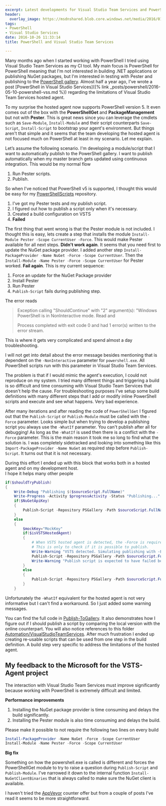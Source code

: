 ```yaml
---
excerpt: Latest developments for Visual Studio Team Services and PowerShell. Troubleshooting and feedback to the development teams.
header:
  overlay_image: https://msdnshared.blob.core.windows.net/media/2016/01/VorlonJS_DevOps_Part1_2.png
tags:
- PowerShell
- Visual Studio Services
date: 2016-10-26 11:33:14
title: PowerShell and Visual Studio Team Services

---
```




Many months ago when I started working with PowerShell I tried using Visual Studio Team Services as my CI tool. 
My main focus is PowerShell for PowerShell meaning that I'm not interested in building .NET applications or publishing NuGet packages, but I'm interested in testing with Pester and publishing to the [PowerShell gallery](https://www.powershellgallery.com/). 
Almost half a year ago, I've wrote a post [PowerShell in Visual Studio Services]({% link _posts/powershell/2016-05-10-powershell-vss.md %}) regarding the limitations of Visual Studio Team Services hosted agent. 

To my surprise the hosted agent now supports PowerShell version 5. 
It even comes out of the box with the **PowerShellGet** and **PackageManagement** but not with **Pester**. 
This is great news since you can leverage the cmdlets such as `Save-Module`, `Install-Module` and their script counterparts `Save-Script`, `Install-Script` to bootstrap your agent's environment. 
But things aren't that simple and it seems that the team developing the hosted agent is not focused much on PowerShell at least in my scenario. 
Let me explain.

Let’s assume the following scenario. I'm developing a module/script that I want to automatically publish to the PowerShell gallery. 
I want to publish automatically when my master branch gets updated using continuous integration. 
This would be my normal flow 

1. Run Pester scripts.
1. Publish.

So when I've noticed that PowerShell v5 is supported, I thought this would be easy for my [PowerShellScripts](https://github.com/Sarafian/PowerShellScripts) repository. 

1. I've got my Pester tests and my publish script. 
1. I figured out how to publish a script only when it's necessary. 
1. Created a build configuration on VSTS
1. **Failed**

The first thing that went wrong is that the Pester module is not included. 
I thought this is easy, lets create a step that installs the module `Install-Module Pester -Scope CurrentUser -Force`. 
This would make Pester available for all next steps. 
**Didn't work again**. 
It seems that you need first to update the NuGet package provider. 
I added another step `Install-PackageProvider -Name NuGet -Force -Scope CurrentUser`.
Then the `Install-Module -Name Pester -Force -Scope CurrentUser` for Pester worked. 
**Fail again**. 
This is my current sequence:

1. Force an update for the NuGet Package provider
1. Install Pester
1. Run Pester
1. `Publish-Script` fails during publishing step.

The error reads 

> Exception calling "ShouldContinue" with "2" argument(s): "Windows PowerShell is in NonInteractive mode. Read and
> 
> Process completed with exit code 0 and had 1 error(s) written to the error stream.

This is where it gets very complicated and spend almost a day troubleshooting. 

I will not get into detail about the error message besides mentioning that is dependent on the `-NonInteractive` parameter for `powershell.exe`. 
All PowerShell scripts run with this parameter in Visual Studio Team Services. 

The problem is that if I would mimic the agent's execution, I could not reproduce on my system. 
I tried many different things and triggering a build is so difficult and time consuming with Visual Studio Team Services that doesn't help the cause. 
For troubleshooting purposes I've setup some build definitions with many different steps that I add or modify inline PowerShell scripts and execute and see what happens. 
Very bad experience. 

After many iterations and after reading the code of `PowerShellGet` I figured out that the `Publish-Script` or `Publish-Module` must be called with the `-Force` parameter. 
Looks simple but when trying to develop a publishing script you always use the `-WhatIf` parameter. 
You can't publish after all for debugging! As long as the `-WhatIf` is used then there is a conflict with the `-Force` parameter. 
This is the main reason it took me so long to find what the solution is. 
I was completely sidetracked and looking into something like this `Import-PackageProvider -Name NuGet` as required step before `Publish-Script`. 
It turns out that it is not necessary.

During this effort I ended up with this block that works both in a hosted agent and on my development host.  
I hope it helps many other people

```powershell
if($shouldTryPublish)
{
    Write-Debug "Publishing $($sourceScript.FullName)"
    Write-Progress -Activity $progressActivity -Status "Publishing..."
    if($NuGetApiKey)
    {
        Publish-Script -Repository PSGallery -Path $sourceScript.FullName -NuGetApiKey $NuGetApiKey -Force
    }
    else
    {
        $mockKey="MockKey"
        if($isVSTSHostedAgent)
        {
            # When VSTS hosted agent is detected, the -Force is required. But it overrides the -WhatIf. 
            # This is only to check if it is possible to publish.
            Write-Warning "VSTS detected. Simulating publishing with -Force parameter."
            Publish-Script -Repository PSGallery -Path $sourceScript.FullName -NuGetApiKey $mockKey -WhatIf -Force -ErrorAction SilentlyContinue
            Write-Warning "Publish script is expected to have failed because of the $mockKey key."
        }
        else
        {
            Publish-Script -Repository PSGallery -Path $sourceScript.FullName -NuGetApiKey $mockKey -WhatIf
        }
    }
``` 

Unfortunately the `-WhatIf` equivalent for the hosted agent is not very informative but I can't find a workaround. 
So I just added some warning messages. 

You can find the full code in [Publish-ToGallery](https://github.com/Sarafian/PowerShellScripts/blob/master/Automation/Publish-ToGallery.ps1). 
It also demonstrates how I figure out if I should publish a script by comparing the local version with the online counterpart. 
You will also notice references to this folder [Automation/VisualStudioTeamServices](https://github.com/Sarafian/PowerShellScripts/tree/master/Automation/VisualStudioTeamServices). 
After much frustration I ended up creating re-usable scripts that can be used from one step in the build definition. 
A build step very specific to address the limitations of the hosted agent.

## My feedback to the Microsoft for the VSTS-Agent project

The interaction with Visual Studio Team Services must improve significantly because working with PowerShell is extremely difficult and limited. 

**Performance improvements**

1. Installing the NuGet package provider is time consuming and delays the build significantly.
1. Installing the Pester module is also time consuming and delays the build.

Please make it possible to not require the following two lines on every build

```powershell
Install-PackageProvider -Name NuGet -Force -Scope CurrentUser
Install-Module -Name Pester -Force -Scope CurrentUser
```

**Big fix**

Something on how the powershell.exe is called is different and forces the PowerShellGet module to try to raise a question during `Publish-Script` and `Publish-Module`. 
I've narrowed it down to the internal function `Install-NuGetClientBinaries` that is always called to make sure the NuGet client is available.

I haven't tried the [AppVeyor](https://www.appveyor.com/) counter offer but from a couple of posts I've read it seems to be more straightforward.
